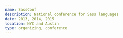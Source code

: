 ```yaml
---
name: SassConf
description: National conference for Sass languages
date: 2013, 2014, 2015
location: NYC and Austin
type: organizing, conference
---
```

